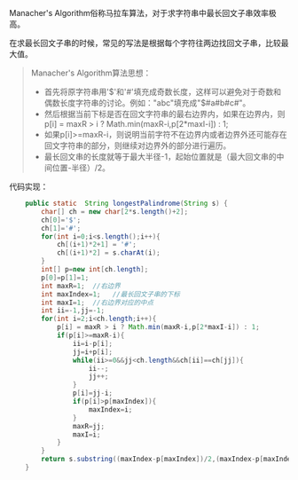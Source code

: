 Manacher's Algorithm俗称马拉车算法，对于求字符串中最长回文子串效率极高。

在求最长回文子串的时候，常见的写法是根据每个字符往两边找回文子串，比较最大值。

> Manacher's Algorithm算法思想：
> + 首先将原字符串用'\$'和'\#'填充成奇数长度，这样可以避免对于奇数和偶数长度字符串的讨论。例如："abc"填充成"$#a#b#c#"。
> + 然后根据当前下标是否在回文字符串的最右边界内，如果在边界内，则p[i] = maxR > i ? Math.min(maxR-i,p[2*maxI-i]) : 1;
> + 如果p[i]>=maxR-i，则说明当前字符不在边界内或者边界外还可能存在回文字符串的部分，则继续对边界外的部分进行遍历。
> + 最长回文串的长度就等于最大半径-1，起始位置就是（最大回文串的中间位置-半径）/2。

代码实现：
```java
    public static  String longestPalindrome(String s) {
        char[] ch = new char[2*s.length()+2];
        ch[0]='$';
        ch[1]='#';
        for(int i=0;i<s.length();i++){
            ch[(i+1)*2+1] = '#';
            ch[(i+1)*2] = s.charAt(i);
        }
        int[] p=new int[ch.length];
        p[0]=p[1]=1;
        int maxR=1;  //右边界
        int maxIndex=1;   //最长回文子串的下标
        int maxI=1;  //右边界对应的中点
        int ii=-1,jj=-1;
        for(int i=2;i<ch.length;i++){
            p[i] = maxR > i ? Math.min(maxR-i,p[2*maxI-i]) : 1;
            if(p[i]>=maxR-i){
                ii=i-p[i];
                jj=i+p[i];
                while(ii>=0&&jj<ch.length&&ch[ii]==ch[jj]){
                    ii--;
                    jj++;
                }
                p[i]=jj-i;
                if(p[i]>p[maxIndex]){
                    maxIndex=i;
                }
                maxR=jj;
                maxI=i;
            }
        }
        return s.substring((maxIndex-p[maxIndex])/2,(maxIndex-p[maxIndex])/2+p[maxIndex]-1);
    }
```

